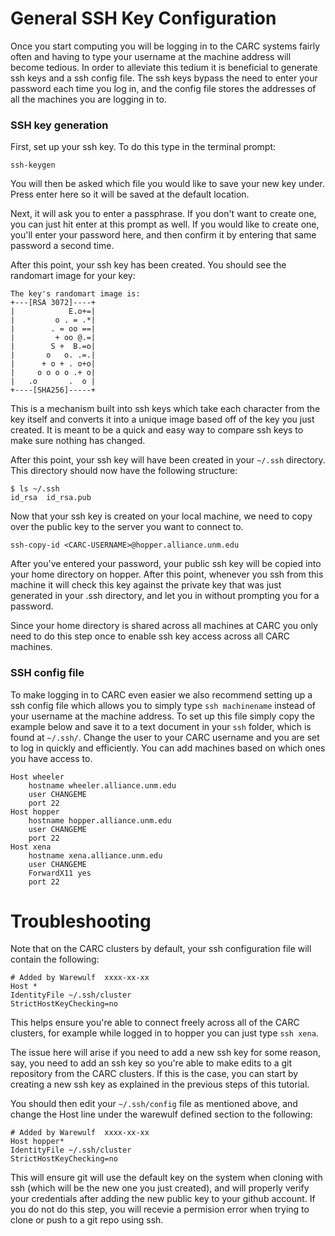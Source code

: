 
# General SSH Key Configuration

Once you start computing you will be logging in to the CARC systems fairly often and having to type your username at the machine address will become tedious. In order to alleviate this tedium it is beneficial to generate ssh keys and a ssh config file. The ssh keys bypass the need to enter your password each time you log in, and the config file stores the addresses of all the machines you are logging in to. 

### SSH key generation
First, set up your ssh key. To do this type in the terminal prompt:


    ssh-keygen

You will then be asked which file you would like to save your new key under. Press enter here so it will be saved at the default location.

Next, it will ask you to enter a passphrase. If you don't want to create one, you can just hit enter at this prompt as well. If you would like to create one, you'll enter your password here, and then confirm it by entering that same password a second time. 

After this point, your ssh key has been created. You should see the randomart image for your key:

    The key's randomart image is:
    +---[RSA 3072]----+
    |            E.o+=|
    |         o . = .*|
    |        . = oo ==|
    |         + oo @.=|
    |        S +  B.=o|
    |       o   o. .=.|
    |      + o + . o+o|
    |     o o o o .+ o|
    |   .o       .  o |
    +----[SHA256]-----+

This is a mechanism built into ssh keys which take each character from the key itself and converts it into a unique image based off of the key you just created. It is meant to be a quick and easy way to compare ssh keys to make sure nothing has changed. 

After this point, your ssh key will have been created in your `~/.ssh` directory. This directory should now have the following structure:

    $ ls ~/.ssh
    id_rsa  id_rsa.pub

Now that your ssh key is created on your local machine, we need to copy over the public key to the server you want to connect to. 

    ssh-copy-id <CARC-USERNAME>@hopper.alliance.unm.edu

After you've entered your password, your public ssh key will be copied into your home directory on hopper. After this point, whenever you ssh from this machine it will check this key against the private key that was just generated in your .ssh directory, and let you in without prompting you for a password.

Since your home directory is shared across all machines at CARC you only need to do this step once to enable ssh key access across all CARC machines. 

### SSH config file
To make logging in to CARC even easier we also recommend setting up a ssh config file which allows you to simply type `ssh machinename` instead of your username at the machine address. To set up this file simply copy the example below and save it to a text document in your `ssh` folder, which is found at `~/.ssh/`. Change the user to your CARC username and you are set to log in quickly and efficiently. You can add machines based on which ones you have access to. 


    Host wheeler
        hostname wheeler.alliance.unm.edu
        user CHANGEME
        port 22
    Host hopper
        hostname hopper.alliance.unm.edu
        user CHANGEME
        port 22
    Host xena
        hostname xena.alliance.unm.edu
        user CHANGEME
        ForwardX11 yes
        port 22


# Troubleshooting

Note that on the CARC clusters by default, your ssh configuration file will contain the following:

    # Added by Warewulf  xxxx-xx-xx
    Host *
    IdentityFile ~/.ssh/cluster
    StrictHostKeyChecking=no

This helps ensure you're able to connect freely across all of the CARC clusters, for example while logged in to hopper you can just type `ssh xena`.

The issue here will arise if you need to add a new ssh key for some reason, say, you need to add an ssh key so you're able to make edits to a git repository from the CARC clusters. If this is the case, you can start by creating a new ssh key as explained in the previous steps of this tutorial. 

You should then edit your `~/.ssh/config` file as mentioned above, and change the Host line under the warewulf defined section to the following:

    # Added by Warewulf  xxxx-xx-xx
    Host hopper*
    IdentityFile ~/.ssh/cluster
    StrictHostKeyChecking=no

This will ensure git will use the default key on the system when cloning with ssh (which will be the new one you just created), and will properly verify your credentials after adding the new public key to your github account. If you do not do this step, you will recevie a permision error when trying to clone or push to a git repo using ssh.